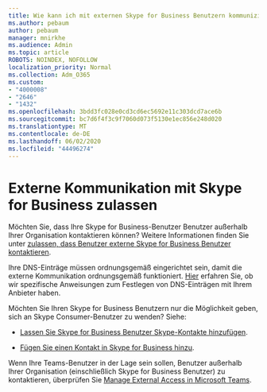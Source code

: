 ```yaml
---
title: Wie kann ich mit externen Skype for Business Benutzern kommunizieren?
ms.author: pebaum
author: pebaum
manager: mnirkhe
ms.audience: Admin
ms.topic: article
ROBOTS: NOINDEX, NOFOLLOW
localization_priority: Normal
ms.collection: Adm_O365
ms.custom:
- "4000008"
- "2646"
- "1432"
ms.openlocfilehash: 3bdd3fc028e0cd3cd6ec5692e11c303dcd7ace6b
ms.sourcegitcommit: bc7d6f4f3c9f7060d073f5130e1ec856e248d020
ms.translationtype: MT
ms.contentlocale: de-DE
ms.lasthandoff: 06/02/2020
ms.locfileid: "44496274"
---
```

# <a name="allow-external-communications-with-skype-for-business"></a>Externe Kommunikation mit Skype for Business zulassen 

Möchten Sie, dass Ihre Skype for Business-Benutzer Benutzer außerhalb Ihrer Organisation kontaktieren können? Weitere Informationen finden Sie unter [zulassen, dass Benutzer externe Skype for Business Benutzer kontaktieren](https://docs.microsoft.com/skypeforbusiness/set-up-skype-for-business-online/allow-users-to-contact-external-skype-for-business-users).

Ihre DNS-Einträge müssen ordnungsgemäß eingerichtet sein, damit die externe Kommunikation ordnungsgemäß funktioniert. [Hier](https://docs.microsoft.com/microsoft-365/admin/get-help-with-domains/set-up-your-domain-host-specific-instructions) erfahren Sie, ob wir spezifische Anweisungen zum Festlegen von DNS-Einträgen mit Ihrem Anbieter haben. 

Möchten Sie Ihren Skype for Business Benutzern nur die Möglichkeit geben, sich an Skype Consumer-Benutzer zu wenden? Siehe:

- [Lassen Sie Skype for Business Benutzer Skype-Kontakte hinzufügen](https://docs.microsoft.com/skypeforbusiness/set-up-skype-for-business-online/let-skype-for-business-users-add-skype-contacts). 

- [Fügen Sie einen Kontakt in Skype for Business hinzu](https://support.office.com/article/add-a-contact-in-skype-for-business-89338023-2adf-4f5c-90b6-f8b6f72fadd1).


Wenn Ihre Teams-Benutzer in der Lage sein sollen, Benutzer außerhalb Ihrer Organisation (einschließlich Skype for Business Benutzer) zu kontaktieren, überprüfen Sie [Manage External Access in Microsoft Teams](https://docs.microsoft.com/microsoftteams/let-your-teams-users-communicate-with-other-people). 